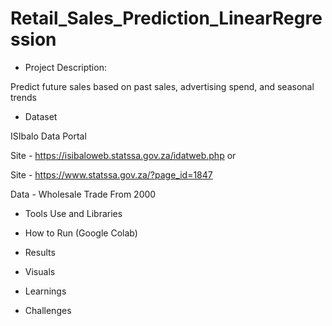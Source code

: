 # Retail_Sales_Prediction_LinearRegression

- Project Description:
  
Predict future sales based on past sales, advertising spend, and seasonal trends

- Dataset
  
 ISIbalo Data Portal

 
 Site - https://isibaloweb.statssa.gov.za/idatweb.php or

 
 Site - https://www.statssa.gov.za/?page_id=1847

 
 Data - Wholesale Trade From 2000

- Tools Use and Libraries


- How to Run (Google Colab)

  
- Results


- Visuals


- Learnings


- Challenges


